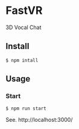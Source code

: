 # FastVR
3D Vocal Chat
## Install
```shell
$ npm intall
```

## Usage
### Start
```shell
$ npm run start
```

See. http://localhost:3000/

